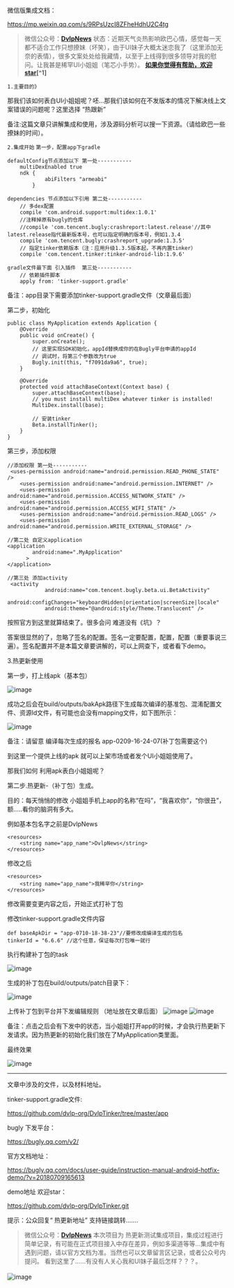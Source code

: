 微信版集成文档：

https://mp.weixin.qq.com/s/9RPsUzcI8ZFheHdhU2C4tg

>微信公众号：**[DvlpNews](#jump_10)**
状态：近期天气炎热影响欧巴心情，感觉每一天都不适合工作只想撩妹（坏笑），由于UI妹子大概太迷恋我了（这里添加无奈的表情），很多文案处处给我藏情，以至于上线得到很多领导对我的慰问。让我甚是稀罕UI小姐姐（笔芯小手势）。
**[如果你觉得有帮助，欢迎star](#jump_20)[^1]**


`1.主要目的》`

那我们该如何表白UI小姐姐呢？呸...那我们该如何在不发版本的情况下解决线上文案错误的问题呢？这里选择 “热跟新”



备注:这篇文章只讲解集成和使用，涉及源码分析可以搜一下资源。（请给欧巴一些撩妹的时间）。



`2.集成开始`
`第一步，配置app下gradle`
```
defaultConfig节点添加以下 第一处-----------
    multiDexEnabled true
    ndk {
            abiFilters "armeabi"
        }

dependencies 节点添加以下引用 第二处-----------
    // 多dex配置
    compile 'com.android.support:multidex:1.0.1'
    //注释掉原有bugly的仓库
    //compile 'com.tencent.bugly:crashreport:latest.release'//其中latest.release指代最新版本号，也可以指定明确的版本号，例如1.3.4
    compile 'com.tencent.bugly:crashreport_upgrade:1.3.5'
    // 指定tinker依赖版本（注：应用升级1.3.5版本起，不再内置tinker）
    compile 'com.tencent.tinker:tinker-android-lib:1.9.6'

gradle文件最下面 引入插件  第三处-----------
    // 依赖插件脚本
    apply from: 'tinker-support.gradle'
```
备注：app目录下需要添加tinker-support.gradle文件（文章最后面）



第二步，初始化
```
public class MyApplication extends Application {
    @Override
    public void onCreate() {
        super.onCreate();
        // 这里实现SDK初始化，appId替换成你的在Bugly平台申请的appId
        // 调试时，将第三个参数改为true
        Bugly.init(this, "f7091da9a6", true);
    }

    @Override
    protected void attachBaseContext(Context base) {
        super.attachBaseContext(base);
        // you must install multiDex whatever tinker is installed!
        MultiDex.install(base);

        // 安装tinker
        Beta.installTinker();
    }
}
```

第三步，添加权限
```
//添加权限 第一处-----------
 <uses-permission android:name="android.permission.READ_PHONE_STATE" />
    <uses-permission android:name="android.permission.INTERNET" />
    <uses-permission android:name="android.permission.ACCESS_NETWORK_STATE" />
    <uses-permission android:name="android.permission.ACCESS_WIFI_STATE" />
    <uses-permission android:name="android.permission.READ_LOGS" />
    <uses-permission android:name="android.permission.WRITE_EXTERNAL_STORAGE" />

//第二处 自定义application
<application
        android:name=".MyApplication"
      >
</application>

//第三处 添加activity
 <activity
            android:name="com.tencent.bugly.beta.ui.BetaActivity"
            android:configChanges="keyboardHidden|orientation|screenSize|locale"
            android:theme="@android:style/Theme.Translucent" />
```
按照官方到这里就算结束了。很多会问 难道没有《坑》？

答案很显然的了，忽略了签名的配置。签名一定要配置，配置，配置（重要事说三遍）。签名配置并不是本篇文章要讲解的，可以上网查下，或者看下demo。



3.热更新使用

第一步，打上线apk（基本包）

![image](https://github.com/dvlp-org/DvlpTinker/tree/master/app/src/main/res/raw/t1.jpg)


成功之后会在build/outputs/bakApk路径下生成每次编译的基准包、混淆配置文件、资源Id文件，有可能也会没有mapping文件，如下图所示：

![image](https://github.com/dvlp-org/DvlpTinker/tree/master/app/src/main/res/raw/t2.jpg)


备注：请留意 编译每次生成的报名 app-0209-16-24-07(补丁包需要这个)

到这里一个提供上线的apk 就可以上架市场或者发个UI小姐姐使用了。

那我们如何 利用apk表白小姐姐呢？



第二步.热更新-（补丁包）生成。

目的：每天悄悄的修改 小姐姐手机上app的名称“在吗”，“我喜欢你”，“你很丑”，额.....看你的脑洞有多大。



例如基本包名字之前是DvlpNews

```
<resources>
    <string name="app_name">DvlpNews</string>
</resources>
```

修改之后

```
<resources>
    <string name="app_name">我稀罕你</string>
</resources>
```
修改需要变更内容之后，开始正式打补丁包



修改tinker-support.gradle文件内容
```
def baseApkDir = "app-0710-18-38-23"//要修改成编译生成的包名
tinkerId = "6.6.6" //这个任意，保证每次打包唯一就行
```

执行构建补丁包的task

![image](https://github.com/dvlp-org/DvlpTinker/tree/master/app/src/main/res/raw/t6.jpg)


生成的补丁包在build/outputs/patch目录下：

![image](https://github.com/dvlp-org/DvlpTinker/tree/master/app/src/main/res/raw/t3.jpg)


上传补丁包到平台并下发编辑规则 （地址放在文章后面）
![image](https://github.com/dvlp-org/DvlpTinker/tree/master/app/src/main/res/raw/t4.jpg)
![image](https://github.com/dvlp-org/DvlpTinker/tree/master/app/src/main/res/raw/t5.jpg)



备注：点击之后会有下发中的状态，当小姐姐打开app的时候，才会执行热更新下发请求。因为热更新的初始化我们放在了MyApplication类里面。



最终效果

![image](https://github.com/dvlp-org/DvlpTinker/tree/master/app/src/main/res/raw/t7.jpg)






*******************************************

文章中涉及的文件，以及材料地址。



tinker-support.gradle文件:

https://github.com/dvlp-org/DvlpTinker/tree/master/app



bugly 下发平台：

https://bugly.qq.com/v2/



官方文档地址：

https://bugly.qq.com/docs/user-guide/instruction-manual-android-hotfix-demo/?v=20180709165613



demo地址 欢迎star：

https://github.com/dvlp-org/DvlpTinker.git



提示：公众回复“ 热更新地址” 支持链接跳转.......

>微信公众号：**[DvlpNews](#jump_10)**
本次项目为 热更新测试集成项目，集成过程进行简单记录，有可能在正式项目接入中存在差异，例如多渠道等等...集成中有遇到问题，请以官方文档为准。当然也可以文章留言区记录，或者公众号内提问。
看到这里了......有没有人关心我和UI妹子最后怎样？？？。








<p style="text-align:center;color:#1e819e;font-size:1.3em;font-weight: bold;">
</p>

![image](https://github.com/dvlp-org/DvlpTinker/tree/master/app/src/main/res/raw/code-2.jpg)



